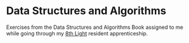 # Data Structures and Algorithms

Exercises from the Data Structures and Algorithms Book assigned to me while going through my [8th Light](http://www.8thlight.com) resident apprenticeship.

